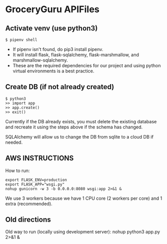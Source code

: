 # GroceryGuru APIFiles

## Activate venv (use python3)
```
$ pipenv shell
```

- If pipenv isn't found, do pip3 install pipenv.
- It will install flask, flask-sqlalchemy, flask-marshmallow, and marshmallow-sqlalchemy.
- These are the required dependencies for our project and using python virtual environments is a best practice.

## Create DB (if not already created)
```
$ python3
>> import app
>> app.create()
>> exit()
```

Currently if the DB already exists, you must delete the existing database and recreate it using the steps above if the schema has changed.

SQLAlchemy will allow us to change the DB from sqlite to a cloud DB if needed.

## AWS INSTRUCTIONS 
How to run:
```
export FLASK_ENV=production
export FLASK_APP="wsgi.py"
nohup gunicorn -w 3 -b 0.0.0.0:8080 wsgi:app 2>&1 &
```

We use 3 workers because we have 1 CPU core (2 workers per core) and 1 extra (recommended).

## Old directions
Old way to run (locally using development server):
nohup python3 app.py 2>&1 &

